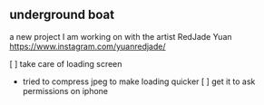 ## underground boat

a new project I am working on with the artist RedJade Yuan https://www.instagram.com/yuanredjade/


[ ] take care of loading screen 
   - tried to compress jpeg to make loading quicker
[ ] get it to ask permissions on iphone